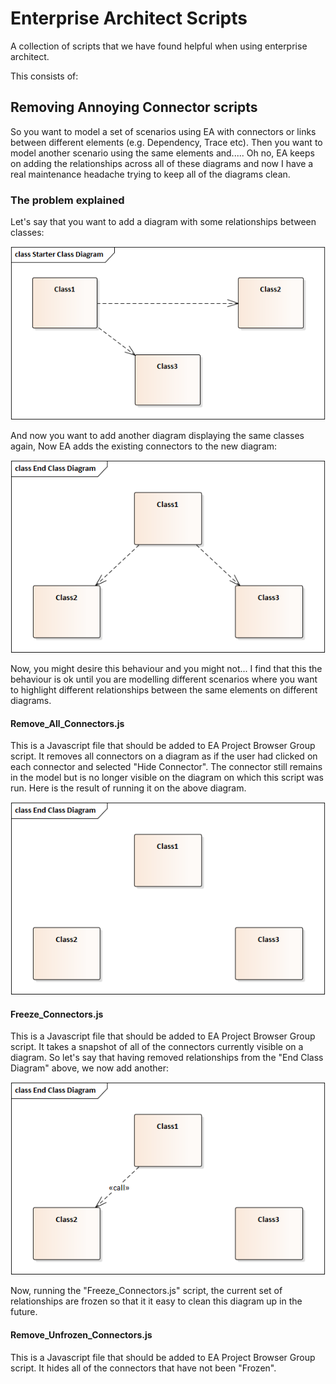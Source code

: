 # Enterprise Architect Scripts
A collection of scripts that we have found helpful when using enterprise architect.

This consists of:

## Removing Annoying Connector scripts

So you want to model a set of scenarios using EA with connectors or links between different elements (e.g. Dependency, Trace etc). Then you want to model another scenario using the same elements and..... Oh no, EA keeps on adding the relationships across all of these diagrams and now I have a real maintenance headache trying to keep all of the diagrams clean. 

### The problem explained

Let's say that you want to add a diagram with some relationships between classes:

![Diagram showing links between classes](README_files/the_problem_1.png)

And now you want to add another diagram displaying the same classes again, Now EA adds the existing connectors to the new diagram:

![Diagram showing unwanted relationships](README_files/the_problem_2.png)

Now, you might desire this behaviour and you might not... I find that this the behaviour is ok until you are modelling different scenarios where you want to highlight different relationships between the same elements on different diagrams.

#### Remove_All_Connectors.js

This is a Javascript file that should be added to EA Project Browser Group script. It removes all connectors on a diagram as if the user had clicked on each connector and selected "Hide Connector". The connector still remains in the model but is no longer visible on the diagram on which this script was run. Here is the result of running it on the above diagram.

![Diagram showing classes with no relationships](README_files/no_relationships.png)

#### Freeze_Connectors.js

This is a Javascript file that should be added to EA Project Browser Group script. It takes a snapshot of all of the connectors currently visible on a diagram. So let's say that having removed relationships from the "End Class Diagram" above, we now add another:

![Diagram showing a class diagram with another relationship](README_files/added_relationship.png)

Now, running the "Freeze_Connectors.js" script, the current set of relationships are frozen so that it it easy to clean this diagram up in the future. 


#### Remove_Unfrozen_Connectors.js

This is a Javascript file that should be added to EA Project Browser Group script. It hides all of the connectors that have not been "Frozen".
